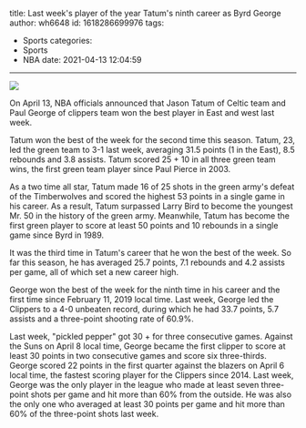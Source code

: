 title: Last week's player of the year  Tatum's ninth career as Byrd George
author: wh6648
id: 1618286699976
tags: 
- Sports
categories: 
- Sports
- NBA
date: 2021-04-13 12:04:59
---
![](https://p7.itc.cn/images01/20210413/8a4ac10aaeac452c859540ee47c0e3c1.jpeg)


On April 13, NBA officials announced that Jason Tatum of Celtic team and Paul George of clippers team won the best player in East and west last week.

Tatum won the best of the week for the second time this season. Tatum, 23, led the green team to 3-1 last week, averaging 31.5 points (1 in the East), 8.5 rebounds and 3.8 assists. Tatum scored 25 + 10 in all three green team wins, the first green team player since Paul Pierce in 2003.

As a two time all star, Tatum made 16 of 25 shots in the green army's defeat of the Timberwolves and scored the highest 53 points in a single game in his career. As a result, Tatum surpassed Larry Bird to become the youngest Mr. 50 in the history of the green army. Meanwhile, Tatum has become the first green player to score at least 50 points and 10 rebounds in a single game since Byrd in 1989.

It was the third time in Tatum's career that he won the best of the week. So far this season, he has averaged 25.7 points, 7.1 rebounds and 4.2 assists per game, all of which set a new career high.

George won the best of the week for the ninth time in his career and the first time since February 11, 2019 local time. Last week, George led the Clippers to a 4-0 unbeaten record, during which he had 33.7 points, 5.7 assists and a three-point shooting rate of 60.9%.

Last week, "pickled pepper" got 30 + for three consecutive games. Against the Suns on April 8 local time, George became the first clipper to score at least 30 points in two consecutive games and score six three-thirds. George scored 22 points in the first quarter against the blazers on April 6 local time, the fastest scoring player for the Clippers since 2014. Last week, George was the only player in the league who made at least seven three-point shots per game and hit more than 60% from the outside. He was also the only one who averaged at least 30 points per game and hit more than 60% of the three-point shots last week.

